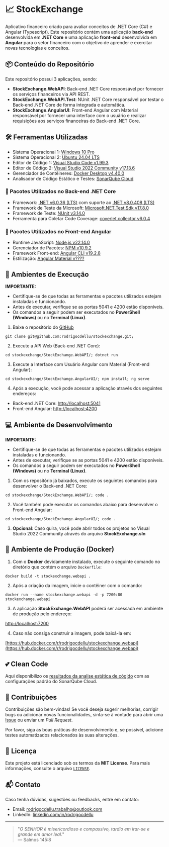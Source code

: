 # 📈 StockExchange

Aplicativo financeiro criado para avaliar conceitos de .NET Core (C#) e Angular (Typescript).
Este repositório contém uma aplicação **back-end** desenvolvida em **.NET Core** e uma aplicação **front-end** desenvolvida em **Angular** para o setor financeiro com o objetivo de aprender e exercitar novas tecnologias e conceitos.

## 📦 Conteúdo do Repositório

Este repositório possui 3 aplicações, sendo:
- **StockExchange.WebAPI**: Back-end .NET Core responsável por fornecer os serviços financeiros via API REST.
- **StockExchange.WebAPI.Test**: NUnit .NET Core responsável por testar o Back-end .NET Core de forma integrada e automática.
- **StockExchange.AngularUI**: Front-end Angular com Material responsável por fornecer uma interface com o usuário e realizar requisições aos serviços financeiras do Back-end .NET Core.

## 🛠️ Ferramentas Utilizadas

- Sistema Operacional 1: [Windows 10 Pro](#)
- Sistema Operacional 2: [Ubuntu 24.04 LTS](https://ubuntu.com/download/desktop)  
- Editor de Código 1: [Visual Studio Code v1.99.3](https://code.visualstudio.com/download)
- Editor de Código 2: [Visual Studio 2022 Community v17.13.6](https://visualstudio.microsoft.com/pt-br/downloads)  
- Gerenciador de Contêineres: [Docker Desktop v4.40.0](https://www.docker.com/products/docker-desktop)
- Analisador de Código Estático e Testes: [SonarQube Cloud](https://sonarcloud.io)  

### 🔧 Pacotes Utilizados no Back-end .NET Core

- Framework: [.NET v6.0.36 (LTS)](https://dotnet.microsoft.com/pt-br/download/dotnet/6.0) com suporte ao [.NET v8.0.408 (LTS)](https://dotnet.microsoft.com/pt-br/download/dotnet/8.0)  
- Framework de Teste da Microsoft: [Microsoft.NET.Test.Sdk v17.8.0](https://www.nuget.org/packages/Microsoft.NET.Test.Sdk/17.8.0)  
- Framework de Teste: [NUnit v3.14.0](https://www.nuget.org/packages/NUnit/3.14.0)  
- Ferramenta para Coletar Code Coverage: [coverlet.collector v6.0.4](https://www.nuget.org/packages/coverlet.collector/6.0.4)  
  
### 🎨 Pacotes Utilizados no Front-end Angular

- Runtime JavaScript: [Node.js v22.14.0](https://nodejs.org/pt)  
- Gerenciador de Pacotes: [NPM v10.9.2](https://www.npmjs.com/package/npm/v/10.9.2)  
- Framework Front-end: [Angular CLI v19.2.8](https://github.com/angular/angular-cli)
- Estilização: [Angular Material v????](https://github.com/angular/angular-cli)  

## 🚀 Ambientes de Execução

**IMPORTANTE:**
- Certifique-se de que todas as ferramentas e pacotes utilizados estejam instaladas e funcionando.
- Antes de executar, verifique se as portas 5041 e 4200 estão disponíveis.
- Os comandos a seguir podem ser executados no **PowerShell (Windows)** ou no **Terminal (Linux)**.

1. Baixe o repositório do [GitHub](https://github.com/rodrigocdellu/stockexchange)

```
git clone git@github.com:rodrigocdellu/stockexchange.git;
```

2. Execute a API Web (Back-end .NET Core):

```
cd stockexchange/StockExchange.WebAPI/; dotnet run
```

3. Execute a Interface com Usuário Angular com Material (Front-end Angular):

```
cd stockexchange/StockExchange.AngularUI/; npm install; ng serve
```

4. Após a execução, você pode acessar a aplicação através dos seguintes endereços:

- Back-end .NET Core: [http://localhost:5041](http://localhost:5041)
- Front-end Angular: [http://localhost:4200](http://localhost:4200)

## 💻 Ambiente de Desenvolvimento

**IMPORTANTE:**
- Certifique-se de que todas as ferramentas e pacotes utilizados estejam instaladas e funcionando.
- Antes de executar, verifique se as portas 5041 e 4200 estão disponíveis.
- Os comandos a seguir podem ser executados no **PowerShell (Windows)** ou no **Terminal (Linux)**.

1. Com os repositório já baixados, execute os seguintes comandos para desenvolver o Back-end .NET Core:

```
cd stockexchange/StockExchange.WebAPI/; code .
```

2. Você também pode executar os comandos abaixo para desenvolver o Front-end Angular:

```
cd stockexchange/StockExchange.AngularUI/; code .
```

3. **Opcional**: Caso quira, você pode abrir todos os projetos no Visual Studio 2022 Community através do arquivo **StockExchange.sln**





## 🐳 Ambiente de Produção (Docker)

1. Com o **Docker** devidamente instalado, execute o seguinte comando no diretório que contém o arquivo `Dockerfile`:

```
docker build -t stockexchange.webapi .
```

2. Após a criação da imagem, inicie o contêiner com o comando:

```
docker run --name stockexchange.webapi -d -p 7200:80 stockexchange.webapi
```

3. A aplicação **StockExchange.WebAPI** poderá ser acessada em ambiente de produção pelo endereço:

[http://localhost:7200](http://localhost:7200)

4. Caso não consiga construir a imagem, pode baixá-la em:

[https://hub.docker.com/r/rodrigocdellu/stockexchange.webapi](https://hub.docker.com/r/rodrigocdellu/stockexchange.webapi)

## 💕 Clean Code

Aqui disponibilizo os [resultados da analise estática de cógido](https://sonarcloud.io/organizations/rodrigocdellu/projects) com as configurações padrão do SonarQube Cloud.

## 🤝 Contribuições

Contribuições são bem-vindas! Se você deseja sugerir melhorias, corrigir bugs ou adicionar novas funcionalidades, sinta-se à vontade para abrir uma [Issue](https://github.com/rodrigocdellu/stockexchange.back-end/issues) ou enviar um *Pull Request*.

Por favor, siga as boas práticas de desenvolvimento e, se possível, adicione testes automatizados relacionados às suas alterações.

## 📄 Licença

Este projeto está licenciado sob os termos da **MIT License**. Para mais informações, consulte o arquivo [`LICENSE`](./LICENSE.md).

## 📬 Contato

Caso tenha dúvidas, sugestões ou feedbacks, entre em contato:

- Email: [rodrigocdellu.trabalho@outlook.com](mailto:rodrigocdellu.trabalho@outlook.com)
- LinkedIn: [linkedin.com/in/rodrigocdellu](https://linkedin.com/in/rodrigocdellu)

---

> "_O SENHOR é misericordioso e compassivo, tardio em irar-se e grande em amor leal._"  
> — Salmos 145:8
